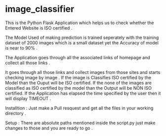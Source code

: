 # image_classifier

This is the Python Flask Application which helps us to check whether the Entered Website is ISO certified . 

The Model Used of making prediction is trained seperately with the training dataset of 2000 images which is a small dataset yet the Accuracy of model is near to 90% . 

The Application goes through all the associated links of homepage and collect all those links . 

It goes through all those links and collect images from those sites and starts checking image by image . 
If the image is Classifies ISO certified by the Model than the Ouput will be ISO certified. 
If the none of the images are classified as ISO certified by the model than the Output will be NON ISO certified. 
If the Application has elapsed the time specified by the user then it will display TIMEOUT . 

Installtion :
Just make a Pull resquest and get all the files in your working directory . 

Setup :
There are absolute paths mentioned inside the script.py just make changes to those and you are ready to go . 

